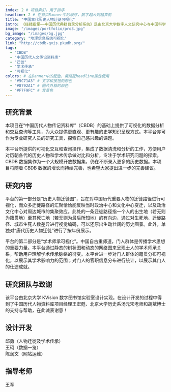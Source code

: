 ```yaml
---
index: 2 # 项目索引，用于排序
headline: 2 # 在首页Banner中的顺序，数字越大则越靠前
title: "中国古代历史人物迁徙可视化"
intro: 《经籍指掌——中国历代典籍目录分析系统》是由北京大学数字人文研究中心与中国科学院自然科学史研究所联合研发的一套针对中国历代典籍目录之间类书与书目之间关系的可视化分析系统。项目属于“国家古籍数字化工程专项经费资助项目”。系统对历朝史志目录、《四库全书总目》、《中国古籍总目》等九种代表性官修目录的数据进行标准化处理与书目认同，并利用可视化手段对各目录之间的关系进行呈现。
image: "/images/portfolio/pro3.jpg"
bg_image: "/images/bg.jpg"
category: "地理信息系统可视化"
link: "http://cbdb-qvis.pkudh.org/"
tags:
  - "CBDB"
  - "中国历代人文传记资料库"
  - "迁徙"
  - "学术传承"
  - "可视化"
colors: # 在Banner中的配色，需搭配headline属性使用
  - "#5C71A3" # 文字和按钮的颜色
  - "#8792A1" # 图片外框的颜色
  - "#F7F9FC" # 背景色
---
```


## 研究背景

本项目在“中国历代人物传记资料库”（CBDB）的基础上提供了可视化的数据分析和交互查询等工具，为大众提供更直观、更有趣的史学知识呈现方式。本平台亦可作为专业研究人员的研究工具，探索自己感兴趣的课题。

本平台所提供的可视化交互和查询操作，集成了数据清洗和分析的工作，方便用户对历朝各代的历史人物和学术传承做对比和分析，专注于学术研究问题的探索。CBDB 数据集作为一个大规模开放数据集，仍在不断录入更多的历史数据。本项目将随着 CBDB 数据的增长而持续完善，也希望大家提出进一步的完善建议。

## 研究内容

平台的第一部分是“历史人物迁徙图”，旨在对中国历代重要人物的迁徙路径进行可视化，而众多迁徙路径的汇聚恰恰能反映当时政治中心和文化中心变迁，以及政治文化中心对周边城市的集聚效应。此处的一条迁徙路径指一个人的出生地（若无则为籍贯地）至其死亡地（若无则为最后所知地）的有向边，通过对生死地、迁徙路径、城市生死人数差异进行视觉编码，可以还原出生动壮阔的历史图景。此外，单独对“唐代历史人物迁徙”进行了按年份展示。

平台的第二部分是“学术师承可视化”。中国自古重师道，门人群体是传播学术思想的重要力量。本平台通过静态的树状图和动态的网络图来呈现士人的学术师承关系，帮助用户理解学术传承脉络的衍变。本平台进一步对门人群体的籍贯分布可视化，以展示其学术影响力的范围；对门人的官职信息分布进行统计，以展示其门人的仕途成就。

## 研究团队与致谢

该平台由北京大学 KVision 数字图书馆实验室设计实现。在设计开发的过程中得到了中国历代人物资料库项目经理王宏甦、北京大学历史系汤元宋老师和胡斌博士的支持与帮助，在此诚表谢意！

## 设计开发

邱勇（人物迁徙及学术传承）<br>
王珂（数据一览）<br>
陈润文（网站运维）

## 指导老师

王军

